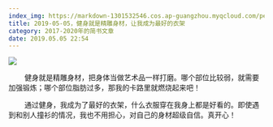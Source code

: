 ```yaml
---
index_img: https://markdown-1301532546.cos.ap-guangzhou.myqcloud.com/peipei_blog/20210921145011.jpeg
title: 2019-05-05，健身就是精雕身材，让我成为最好的衣架
category: 2017-2020年的简书文章
date: 2019.05.05 22:54
---
```


![](https://markdown-1301532546.cos.ap-guangzhou.myqcloud.com/peipei_blog/20210921145011.jpeg)  



        健身就是精雕身材，把身体当做艺术品一样打磨。哪个部位比较弱，就需要加强锻炼；哪个部位脂肪过多，那我的卡路里就燃烧起来吧！  

        通过健身，我成为了最好的衣架，什么衣服穿在我身上都是好看的。即使遇到和别人撞衫的情况，我也不用担心，对自己的身材超级自信。真开心！